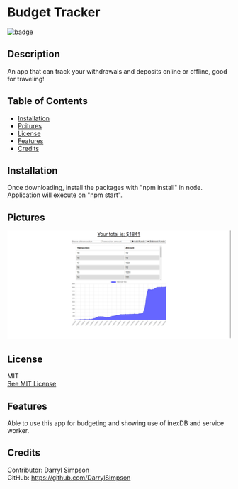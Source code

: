# Budget Tracker

![badge](https://img.shields.io/badge/JavaScript-100%25-blue)

  ## Description
An app that can track your withdrawals and deposits online or offline, good for traveling!



  ## Table of Contents

  * [Installation](#installation)
  * [Pcitures](#pictures)
  * [License](#license)
  * [Features](#features)
  * [Credits](#credits)

  ## Installation
        
  Once downloading, install the packages with "npm install" in node. Application will execute on "npm start".
  
  ## Pictures

  ![ScreenShot1of1](./assets/images/image01.png)
  

      
  ## License
  MIT
  <br>
  [See MIT License](https://choosealicense.com/licenses/mit)

  ## Features
    
  Able to use this app for budgeting and showing use of inexDB and service worker.

 ## Credits
    
  Contributor: Darryl Simpson  
  GitHub: https://github.com/DarrylSimpson